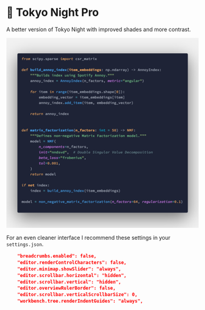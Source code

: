 # 🌃 Tokyo Night Pro
A better version of Tokyo Night with improved shades and more contrast.

![python](images/python_syntax.png)

For an even cleaner interface I recommend these settings in your `settings.json`.

```json
    "breadcrumbs.enabled": false,
    "editor.renderControlCharacters": false,
    "editor.minimap.showSlider": "always",
    "editor.scrollbar.horizontal": "hidden",
    "editor.scrollbar.vertical": "hidden",
    "editor.overviewRulerBorder": false,
    "editor.scrollbar.verticalScrollbarSize": 0,
    "workbench.tree.renderIndentGuides": "always",
```
